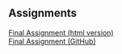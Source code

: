 ## Assignments

[Final Assignment (html version)](https://github.com/gcosta22/Assignments/blob/master/Python_Assignment.html)<br>
[Final Assignment (GitHub)](https://github.com/gcosta22/Assignments/blob/master/Python_Assignment.ipynb)<br>

